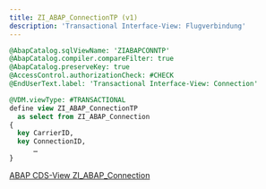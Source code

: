 ```yaml
---
title: ZI_ABAP_ConnectionTP (v1)
description: 'Transactional Interface-View: Flugverbindung'
---
```


```sql
@AbapCatalog.sqlViewName: 'ZIABAPCONNTP'
@AbapCatalog.compiler.compareFilter: true
@AbapCatalog.preserveKey: true
@AccessControl.authorizationCheck: #CHECK
@EndUserText.label: 'Transactional Interface-View: Connection'

@VDM.viewType: #TRANSACTIONAL
define view ZI_ABAP_ConnectionTP
  as select from ZI_ABAP_Connection
{
  key CarrierID,
  key ConnectionID,
      …
}
```

[ABAP CDS-View ZI_ABAP_Connection](../cds-views/zi_abap_connection.md)
